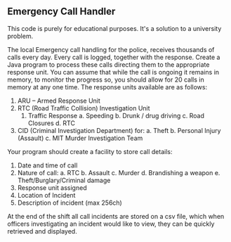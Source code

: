 ## Emergency Call Handler

This code is purely for educational purposes. It's a solution to a university problem.


The local Emergency call handling for the police, receives thousands of calls every day. Every call is logged, together with the response. Create a Java program to process these calls directing them to the appropriate response unit. You can assume that while the call is ongoing it remains in memory, to monitor the progress so, you should allow for 20 calls in memory at any one time. The response units available are as follows:

1. ARU – Armed Response Unit
2. RTC (Road Traffic Collision) Investigation Unit
    1. Traffic Response
    a. Speeding
    b. Drunk / drug driving
    c. Road Closures
    d. RTC
3. CID (Criminal Investigation Department) for:
a. Theft
b. Personal Injury (Assault)
c. MIT Murder Investigation Team

Your program should create a facility to store call details:

1. Date and time of call
2. Nature of call:
a. RTC
b. Assault
c. Murder
d. Brandishing a weapon
e. Theft/Burglary/Criminal damage
3. Response unit assigned
4. Location of Incident
5. Description of incident (max 256ch)

At the end of the shift all call incidents are stored on a csv file, which when officers investigating an incident would like to view, they can be quickly retrieved and displayed.
